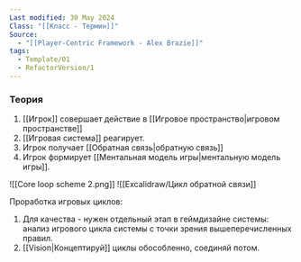 ```yaml
---
Last modified: 30 May 2024
Class: "[[Класс - Термин]]"
Source:
  - "[[Player-Centric Framework - Alex Brazie]]"
tags:
  - Template/01
  - RefactorVersion/1
---
```

### Теория
1. [[Игрок]] совершает действие в [[Игровое пространство|игровом пространстве]]
2. [[Игровая система]] реагирует. 
3. Игрок получает [[Обратная связь|обратную связь]]
4. Игрок формирует [[Ментальная модель игры|ментальную модель игры]].

![[Core loop scheme 2.png]]
![[Excalidraw/Цикл обратной связи]]

Проработка игровых циклов:
1. Для качества - нужен отдельный этап в геймдизайне системы: анализ игрового цикла системы с точки зрения вышеперечисленных правил.
2. [[Vision|Концептируй]] циклы обособленно, соединяй потом. 
